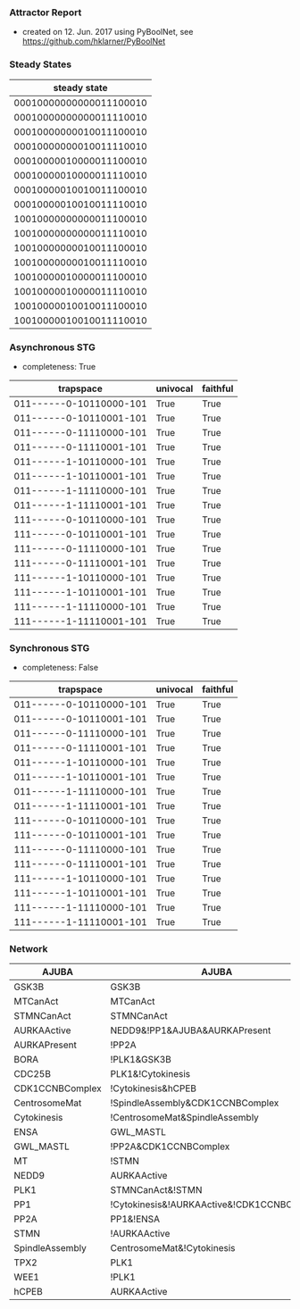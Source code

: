 

### Attractor Report
 * created on 12. Jun. 2017 using PyBoolNet, see https://github.com/hklarner/PyBoolNet

### Steady States
| steady state            |
| ----------------------- | 
| 00010000000000011100010 |
| 00010000000000011110010 |
| 00010000000010011100010 |
| 00010000000010011110010 |
| 00010000010000011100010 |
| 00010000010000011110010 |
| 00010000010010011100010 |
| 00010000010010011110010 |
| 10010000000000011100010 |
| 10010000000000011110010 |
| 10010000000010011100010 |
| 10010000000010011110010 |
| 10010000010000011100010 |
| 10010000010000011110010 |
| 10010000010010011100010 |
| 10010000010010011110010 |

### Asynchronous STG
 * completeness: True

| trapspace               | univocal  | faithful  |
| ----------------------- | --------- | --------- |
| 011------0-10110000-101 | True      | True      |
| 011------0-10110001-101 | True      | True      |
| 011------0-11110000-101 | True      | True      |
| 011------0-11110001-101 | True      | True      |
| 011------1-10110000-101 | True      | True      |
| 011------1-10110001-101 | True      | True      |
| 011------1-11110000-101 | True      | True      |
| 011------1-11110001-101 | True      | True      |
| 111------0-10110000-101 | True      | True      |
| 111------0-10110001-101 | True      | True      |
| 111------0-11110000-101 | True      | True      |
| 111------0-11110001-101 | True      | True      |
| 111------1-10110000-101 | True      | True      |
| 111------1-10110001-101 | True      | True      |
| 111------1-11110000-101 | True      | True      |
| 111------1-11110001-101 | True      | True      |

### Synchronous STG
 * completeness: False

| trapspace               | univocal  | faithful  |
| ----------------------- | --------- | --------- |
| 011------0-10110000-101 | True      | True      |
| 011------0-10110001-101 | True      | True      |
| 011------0-11110000-101 | True      | True      |
| 011------0-11110001-101 | True      | True      |
| 011------1-10110000-101 | True      | True      |
| 011------1-10110001-101 | True      | True      |
| 011------1-11110000-101 | True      | True      |
| 011------1-11110001-101 | True      | True      |
| 111------0-10110000-101 | True      | True      |
| 111------0-10110001-101 | True      | True      |
| 111------0-11110000-101 | True      | True      |
| 111------0-11110001-101 | True      | True      |
| 111------1-10110000-101 | True      | True      |
| 111------1-10110001-101 | True      | True      |
| 111------1-11110000-101 | True      | True      |
| 111------1-11110001-101 | True      | True      |

### Network
| AJUBA           | AJUBA                                                                                                                                                                                                 |
| --------------- | ----------------------------------------------------------------------------------------------------------------------------------------------------------------------------------------------------- |
| GSK3B           | GSK3B                                                                                                                                                                                                 |
| MTCanAct        | MTCanAct                                                                                                                                                                                              |
| STMNCanAct      | STMNCanAct                                                                                                                                                                                            |
| AURKAActive     | NEDD9&!PP1&AJUBA&AURKAPresent | !PP1&AJUBA&AURKAPresent&BORA | NEDD9&AJUBA&!AURKAActive&AURKAPresent | AJUBA&!AURKAActive&BORA&AURKAPresent | !PP1&TPX2&AURKAPresent | TPX2&!AURKAActive&AURKAPresent |
| AURKAPresent    | !PP2A                                                                                                                                                                                                 |
| BORA            | !PLK1&GSK3B | !Cytokinesis                                                                                                                                                                            |
| CDC25B          | PLK1&!Cytokinesis | !Cytokinesis&AURKAActive                                                                                                                                                          |
| CDK1CCNBComplex | !Cytokinesis&hCPEB | !WEE1&!Cytokinesis | CDC25B&!Cytokinesis                                                                                                                                         |
| CentrosomeMat   | !SpindleAssembly&CDK1CCNBComplex                                                                                                                                                                      |
| Cytokinesis     | !CentrosomeMat&SpindleAssembly                                                                                                                                                                        |
| ENSA            | GWL_MASTL                                                                                                                                                                                             |
| GWL_MASTL       | !PP2A&CDK1CCNBComplex                                                                                                                                                                                 |
| MT              | !STMN                                                                                                                                                                                                 |
| NEDD9           | AURKAActive                                                                                                                                                                                           |
| PLK1            | STMNCanAct&!STMN | MT&MTCanAct | AURKAActive                                                                                                                                                          |
| PP1             | !Cytokinesis&!AURKAActive&!CDK1CCNBComplex                                                                                                                                                            |
| PP2A            | PP1&!ENSA                                                                                                                                                                                             |
| STMN            | !AURKAActive                                                                                                                                                                                          |
| SpindleAssembly | CentrosomeMat&!Cytokinesis                                                                                                                                                                            |
| TPX2            | PLK1                                                                                                                                                                                                  |
| WEE1            | !PLK1                                                                                                                                                                                                 |
| hCPEB           | AURKAActive                                                                                                                                                                                           |

